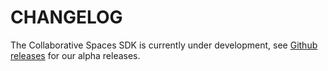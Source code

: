# CHANGELOG

The Collaborative Spaces SDK is currently under development, see [Github releases](https://github.com/ably-labs/spaces/releases) for our alpha releases.

